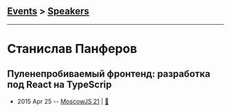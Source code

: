 ## [Events](../README.md) > [Speakers](../speakers.md)
---

# Станислав Панферов

## Пуленепробиваемый фронтенд: разработка под React на TypeScrip
- 2015 Apr 25 -- [MoscowJS 21](https://www.youtube.com/watch?v=MvsTk29k6yc)  | [:notebook:](https://www.slideshare.net/moscowjs/ss-47567934)  
